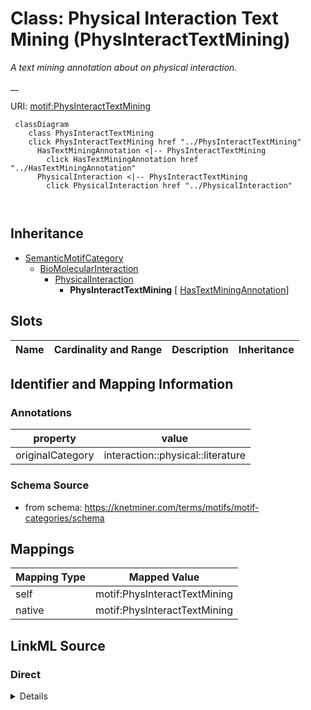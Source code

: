 

# Class: Physical Interaction Text Mining (PhysInteractTextMining) 


_A text mining annotation about on physical interaction._

__





URI: [motif:PhysInteractTextMining](https://knetminer.com/terms/motifs/motif-categories/PhysInteractTextMining)






```mermaid
 classDiagram
    class PhysInteractTextMining
    click PhysInteractTextMining href "../PhysInteractTextMining"
      HasTextMiningAnnotation <|-- PhysInteractTextMining
        click HasTextMiningAnnotation href "../HasTextMiningAnnotation"
      PhysicalInteraction <|-- PhysInteractTextMining
        click PhysicalInteraction href "../PhysicalInteraction"
      
      
```





## Inheritance
* [SemanticMotifCategory](SemanticMotifCategory.md)
    * [BioMolecularInteraction](BioMolecularInteraction.md)
        * [PhysicalInteraction](PhysicalInteraction.md)
            * **PhysInteractTextMining** [ [HasTextMiningAnnotation](HasTextMiningAnnotation.md)]



## Slots

| Name | Cardinality and Range | Description | Inheritance |
| ---  | --- | --- | --- |









## Identifier and Mapping Information





### Annotations

| property | value |
| --- | --- |
| originalCategory | interaction::physical::literature |




### Schema Source


* from schema: https://knetminer.com/terms/motifs/motif-categories/schema




## Mappings

| Mapping Type | Mapped Value |
| ---  | ---  |
| self | motif:PhysInteractTextMining |
| native | motif:PhysInteractTextMining |







## LinkML Source

<!-- TODO: investigate https://stackoverflow.com/questions/37606292/how-to-create-tabbed-code-blocks-in-mkdocs-or-sphinx -->

### Direct

<details>
```yaml
name: PhysInteractTextMining
annotations:
  originalCategory:
    tag: originalCategory
    value: interaction::physical::literature
description: 'A text mining annotation about on physical interaction.

  '
title: Physical Interaction Text Mining
notes:
- 'original category no: 2.8'
from_schema: https://knetminer.com/terms/motifs/motif-categories/schema
is_a: PhysicalInteraction
mixins:
- HasTextMiningAnnotation

```
</details>

### Induced

<details>
```yaml
name: PhysInteractTextMining
annotations:
  originalCategory:
    tag: originalCategory
    value: interaction::physical::literature
description: 'A text mining annotation about on physical interaction.

  '
title: Physical Interaction Text Mining
notes:
- 'original category no: 2.8'
from_schema: https://knetminer.com/terms/motifs/motif-categories/schema
is_a: PhysicalInteraction
mixins:
- HasTextMiningAnnotation

```
</details>